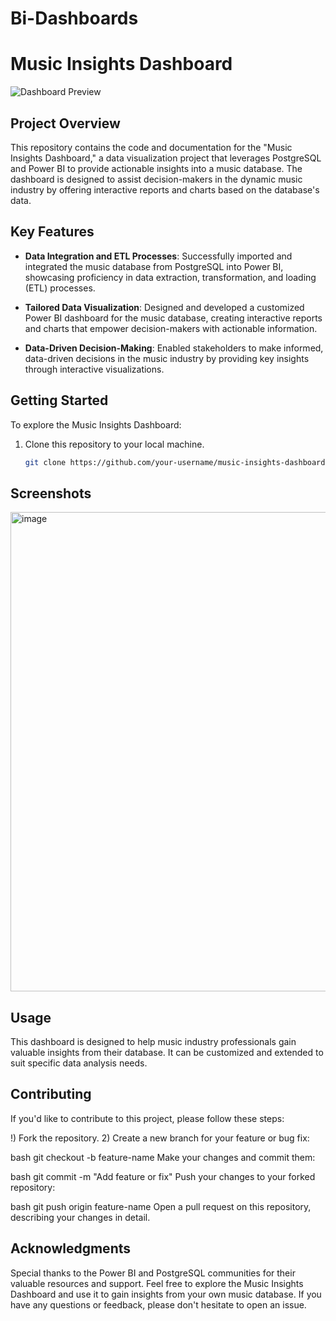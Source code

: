# Bi-Dashboards



# Music Insights Dashboard

![Dashboard Preview](<img width="767" alt="image" src="https://github.com/Ayush225/Bi-Dashboards/assets/66459226/b6149f43-d6e4-401c-8bd6-30b8783d7d2d">
)

## Project Overview

This repository contains the code and documentation for the "Music Insights Dashboard," a data visualization project that leverages PostgreSQL and Power BI to provide actionable insights into a music database. The dashboard is designed to assist decision-makers in the dynamic music industry by offering interactive reports and charts based on the database's data.

## Key Features

- **Data Integration and ETL Processes**: Successfully imported and integrated the music database from PostgreSQL into Power BI, showcasing proficiency in data extraction, transformation, and loading (ETL) processes.

- **Tailored Data Visualization**: Designed and developed a customized Power BI dashboard for the music database, creating interactive reports and charts that empower decision-makers with actionable information.

- **Data-Driven Decision-Making**: Enabled stakeholders to make informed, data-driven decisions in the music industry by providing key insights through interactive visualizations.

## Getting Started

To explore the Music Insights Dashboard:

1. Clone this repository to your local machine.

   ```bash
   git clone https://github.com/your-username/music-insights-dashboard.git

## Screenshots

<img width="767" alt="image" src="https://github.com/Ayush225/Bi-Dashboards/assets/66459226/60909400-8c68-4b82-9b6e-63ed20c0f778">

## Usage
This dashboard is designed to help music industry professionals gain valuable insights from their database. It can be customized and extended to suit specific data analysis needs.

## Contributing
If you'd like to contribute to this project, please follow these steps:

!) Fork the repository.
2) Create a new branch for your feature or bug fix:

bash
git checkout -b feature-name
Make your changes and commit them:

bash
git commit -m "Add feature or fix"
Push your changes to your forked repository:

bash
git push origin feature-name
Open a pull request on this repository, describing your changes in detail.


## Acknowledgments
Special thanks to the Power BI and PostgreSQL communities for their valuable resources and support.
Feel free to explore the Music Insights Dashboard and use it to gain insights from your own music database. If you have any questions or feedback, please don't hesitate to open an issue.

